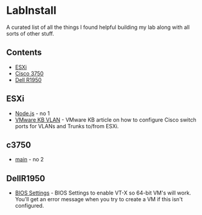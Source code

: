 # LabInstall
A curated list of all the things I found helpful building my lab along with all sorts of other stuff.


## Contents

- [ESXi](#ESXi)
- [Cisco 3750](#c3750)
- [Dell R1950](#DellR1950)


## ESXi

- [Node.js](https://github.com/sindresorhus/awesome-nodejs#readme) - no 1
- [VMware KB VLAN](https://kb.vmware.com/s/article/1006628) - VMware KB article on how to configure Cisco switch ports for VLANs and Trunks to/from ESXi.


## c3750

- [main](https://github.com) - no 2


## DellR1950

- [BIOS Settings](https://www.thegeekstuff.com/2011/07/bios-cpu-vt-setting-for-vmware/) - BIOS Settings to enable VT-X so 64-bit VM's will work. You'll get an error message when you try to create a VM if this isn't configured.

